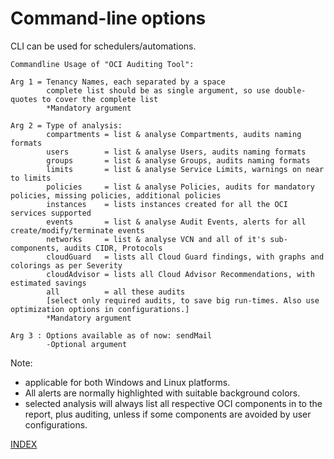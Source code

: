 # <a name="cli"></a>Command-line options
CLI can be used for schedulers/automations.

    Commandline Usage of "OCI Auditing Tool":

    Arg 1 = Tenancy Names, each separated by a space
            complete list should be as single argument, so use double-quotes to cover the complete list
            *Mandatory argument

    Arg 2 = Type of analysis:
            compartments = list & analyse Compartments, audits naming formats
            users        = list & analyse Users, audits naming formats
            groups       = list & analyse Groups, audits naming formats
            limits       = list & analyse Service Limits, warnings on near to limits
            policies     = list & analyse Policies, audits for mandatory policies, missing policies, additional policies
            instances    = lists instances created for all the OCI services supported
            events       = list & analyse Audit Events, alerts for all create/modify/terminate events
            networks     = list & analyse VCN and all of it's sub-components, audits CIDR, Protocols
            cloudGuard   = lists all Cloud Guard findings, with graphs and colorings as per Severity
            cloudAdvisor = lists all Cloud Advisor Recommendations, with estimated savings
            all          = all these audits
			[select only required audits, to save big run-times. Also use optimization options in configurations.]
            *Mandatory argument

    Arg 3 : Options available as of now: sendMail
            -Optional argument

Note: 
   * applicable for both Windows and Linux platforms.
   * All alerts are normally highlighted with suitable background colors.
   * selected analysis will always list all respective OCI components in to the report, plus auditing, unless if some components are avoided by user configurations.

[INDEX](../README.md#toc)
